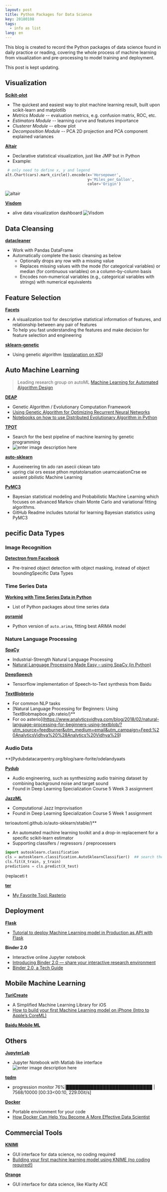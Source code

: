 ```yaml
---
layout: post
title: Python Packages for Data Science 
key: 20180108
tags:
  - info as list
lang: en
---
```


This blog is created to record the Python packages of data science found in daily practice or reading, covering the whole process of machine learning from visualization and pre-processing to model training and deployment.

This post is kept updating.

## Visualization

**[Scikit-plot](http://scikit-plot.readthedocs.io/en/stable/index.html)**
- The quickest and easiest way to plot machine learning result, built upon scikit-learn and matplotlib
- *Metrics Module* -- evaluation metrics, e.g. confusion matrix, ROC, etc.
- *Estimators Module* -- learning curve and features importance
- *Clusterer Module* -- elbow plot
- *Decomposition Module* -- PCA 2D projection and PCA component explained variances

**[Altair](https://altair-viz.github.io/)**
- Declarative statistical visualization, just like JMP but in Python
- Example: 
``` python
 # only need to define x, y and legend
alt.Chart(cars).mark_circle().encode(x='Horsepower',
									 y='Miles_per_Gallon',
									 color='Origin')
```
![altair](https://raw.githubusercontent.com/YestinYang/YestinYang.github.io/master/screenshots/2018-01-08_altair.png)

**[Visdom](https://github.com/facebookresearch/visdom)**
- alive data visualization dashboard
![Visdom](https://camo.githubusercontent.com/2b1b3f8ceb9b9379d59183352f1ca3f2e6bbf064/68747470733a2f2f6c68332e676f6f676c6575736572636f6e74656e742e636f6d2f2d6833487576625532563053666771675847694b334c50676845357671765330707a704f6253305967475f4c41424d466b36324a4361334b56755f324e565f344c4a4b614161352d74673d7330)

## Data Cleansing

**[datacleaner](https://github.com/rhiever/datacleaner)**
- Work with Pandas DataFrame
- Automatically complete the basic cleansing as below
	- Optionally drops any row with a missing value
	- Replaces missing values with the mode (for categorical variables) or median (for continuous variables) on a column-by-column basis
	- Encodes non-numerical variables (e.g., categorical variables with strings) with numerical equivalents

## Feature Selection

**[Facets](https://pair-code.github.io/facets/)**
- A visualization tool for descriptive statistical information of features, and relationship between any pair of features
- To help you fast understanding the features and make decision for feature selection and engineering

**[sklearn-genetic](https://github.com/manuel-calzolari/sklearn-genetic)**
- Using genetic algorithm ([explanation on KD](https://www.kdnuggets.com/2017/11/rapidminer-evolutionary-algorithms-feature-selection.html))

## Auto Machine Learning

> Leading research group on autoML [Machine Learning for Automated Algorithm Design](http://www.ml4aad.org/)

**[DEAP](https://github.com/DEAP/deap)**
- Genetic Algorithm / Evolutionary Computation Framework
- [Using Genetic Algorithm for Optimizing Recurrent Neural Networks](https://www.kdnuggets.com/2018/01/genetic-algorithm-optimizing-recurrent-neural-network.html)
- [Notebooks on how to use Distributed Evolutionary Algorithm in Python](https://github.com/DEAP/notebooks)

**[TPOT](https://github.com/EpistasisLab/tpot)**
- Search for the best pipeline of machine learning by genetic programming
- ![enter image description here](https://raw.githubusercontent.com/EpistasisLab/tpot/master/images/tpot-ml-pipeline.png)

**[auto-sklearn](http://github.o/aar/b)**
- Auoeineering tin ado ran asecii ckiean tato
- upring clai ors  eesse
pthon
mptatolarsation
 uearncaiationCrse  ee  assient
pbilistic Machine Learning

**[PyMC3](https://github.com/pymc-devs/pymc3)**
- Bayesian statistical modeling and Probabilistic Machine Learning which focuses on advanced Markov chain Monte Carlo and variational fitting algorithms.
- GitHub Readme includes tutorial for learning Bayesian statistics using PyMC3

## pecific Data Types

### Image Recognition

**[Detectron from Facebook](https://ithb.com/facebookresearch/Detectron)**
- Pre-trained object detection with object masking, instead of object boundingSpecific Data Types

### Time Series Data

**[Working with Time Series Data in Python](https://github.com/MaxBenChrist/awesome_time_series_in_python)**
- List of Python packages about time series data

**[pyramid](https://github.com/tgsmith61591/pyramid)**
- Python version of `auto.arima`, fitting best ARIMA model

### Nature Language Processing

**[SpaCy](http://www.spacy.io/)**
- Industrial-Strength Natural Language Processing
- [Natural Language Processing Made Easy – using SpaCy (​in Python)](https://www.analyticsvidhya.com/blog/2017/04/natural-language-processing-made-easy-using-spacy-%E2%80%8Bin-python/)

**[DeepSpeech](https://pogithub.com/mozilla/DeepSpeech)**
- Tensorflow implementation of Speech-to-Text synthesis from Baidu

**[TextBlobterio](https://textblob.readthedocs.io/en/dev/)**
- For common NLP tasks
- [Natural Language Processing for Beginners: Using TextBlobmapbox.gib.rateio/)**
- For oo asterio](https://www.analyticsvidhya.com/blog/2018/02/natural-language-processing-for-beginners-using-textblob/?utm_source=feedburner&utm_medium=email&utm_campaign=Feed:%20AnalyticsVidhya%20%28Analytics%20Vidhya%29)

### Audio Data

**[Pydubdatacarpentry.org/blog/sare-forite/odelandyaats

**[Pydub](https://github.com/jiaaro/pydub)**
- Audio engineering, such as synthesizing audio training dataset by combining background noise and target sound
- Found in Deep Learning Specialization Course 5 Week 3 assignment

**[JazzML](https://github.com/evancchow/jazzml)**
- Computational Jazz Improvisation
- Found in Deep Learning Specialization Course 5 Week 1 assignment

terioautoml.github.io/auto-sklearn/stable/)**
- An automated machine learning toolkit and a drop-in replacement for a specific scikit-learn estimator
- Supporting classifers / regressors / preprocessers
```python
import autosklearn.classification
cls = autosklearn.classification.AutoSklearnClassifier()  ## search the best one among all classifier
cls.fit(X_train, y_train)
predictions = cls.predict(X_test)
```

(replaceti t

**[ter](https://mapboxhyperopt.github.io/rasterio/)**
- [My Favorite Tool: Rasterio](http://www.anty.o/blog/are-favorite/)

## Deployment

**[Flask](http://flask.pocoo.org/)**
- [Tutorial to deploy Machine Learning model in Production as API with Flask](https://www.analyticsvidhya.com/blog/2017/09/machine-learning-models-as-apis-using-flask/)

**Binder 2.0**
- Interactive online Jupyter notebook
- [Introducing Binder 2.0 — share your interactive research environment](https://elifesciences.org/labs/8653a61d/introducing-binder-2-0-share-your-interactive-research-environment?utm_content=buffer44b80&utm_medium=social&utm_source=twitter.com&utm_campaign=buffer)
- [Binder 2.0, a Tech Guide](https://blog.jupyter.org/binder-2-0-a-tech-guide-2017-fd40515a3a84)

## Mobile Machine Learning

**[TuriCreate](https://github.com/apple/turicreate)**
- A Simplified Machine Learning Library for iOS
- [How to build your first Machine Learning model on iPhone (Intro to Apple’s CoreML)](https://www.analyticsvidhya.com/blog/2017/09/build-machine-learning-iphone-apple-coreml/)

**[Baidu Mobile ML](https://github.com/baidu/mobile-deep-learning)**

## Others

**[JupyterLab](http://jupyterlab.readthedocs.io/en/stable/index.html)**
- Jupyter Notebook with Matlab like interface
![enter image description here](http://jupyterlab.readthedocs.io/en/stable/_images/jupyterlab.png)

**[tqdm](https://pypi.python.org/pypi/tqdm)**
- progression monitor
76%|████████████████████████████        | 7568/10000 [00:33<00:10, 229.00it/s]

**[Docker](https://www.docker.com/)**
- Portable environment for your code
- [How Docker Can Help You Become A More Effective Data Scientist](https://towardsdatascience.com/how-docker-can-help-you-become-a-more-effective-data-scientist-7fc048ef91d5)

## Commercial Tools

**[KNIMI](https://www.knime.com/)**
- GUI interface for data science, no coding required
- [Building your first machine learning model using KNIME (no coding required!)](https://www.analyticsvidhya.com/blog/2017/08/knime-machine-learning/?utm_source=feedburner&utm_medium=email&utm_campaign=Feed%3A+AnalyticsVidhya+%28Analytics+Vidhya%29)

**[Orange](https://orange.biolab.si/)**
- GUI interface for data science, like Klarity ACE

<!--stackedit_data:
eyJoaXN0b3J5IjpbLTE3MTYwNzM3MTYsMjA2MTI2NzEyN119
-->